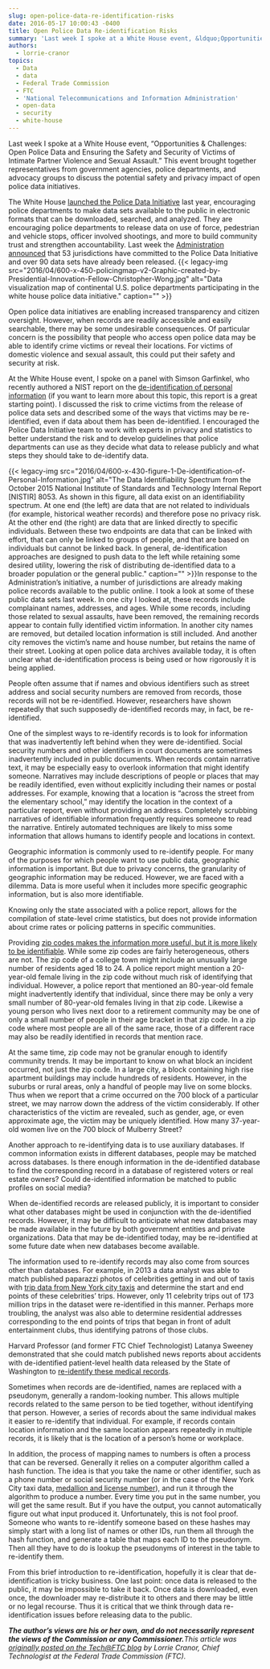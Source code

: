 ```yaml
---
slug: open-police-data-re-identification-risks
date: 2016-05-17 10:00:43 -0400
title: Open Police Data Re-identification Risks
summary: 'Last week I spoke at a White House event, &ldquo;Opportunities & Challenges: Open Police Data and Ensuring the Safety and Security of Victims of Intimate Partner Violence and Sexual Assault.&rdquo; This event brought together representatives from government agencies, police departments, and advocacy groups to discuss the potential safety and privacy impact of open police data'
authors:
  - lorrie-cranor
topics:
  - Data
  - data
  - Federal Trade Commission
  - FTC
  - 'National Telecommunications and Information Administration'
  - open-data
  - security
  - white-house
---
```


Last week I spoke at a White House event, “Opportunities & Challenges: Open Police Data and Ensuring the Safety and Security of Victims of Intimate Partner Violence and Sexual Assault.” This event brought together representatives from government agencies, police departments, and advocacy groups to discuss the potential safety and privacy impact of open police data initiatives.

The White House [launched the Police Data Initiative](https://www.whitehouse.gov/blog/2015/05/18/launching-police-data-initiative) last year, encouraging police departments to make data sets available to the public in electronic formats that can be downloaded, searched, and analyzed. They are encouraging police departments to release data on use of force, pedestrian and vehicle stops, officer involved shootings, and more to build community trust and strengthen accountability. Last week the [Administration announced](https://www.whitehouse.gov/the-press-office/2016/04/22/fact-sheet-white-house-police-data-initiative-highlights-new-commitments) that 53 jurisdictions have committed to the Police Data Initiative and over 90 data sets have already been released. {{< legacy-img src="2016/04/600-x-450-policingmap-v2-Graphic-created-by-Presidential-Innovation-Fellow-Christopher-Wong.jpg" alt="Data visualization map of continental U.S. police departments participating in the white house police data initiative." caption="" >}} 

Open police data initiatives are enabling increased transparency and citizen oversight. However, when records are readily accessible and easily searchable, there may be some undesirable consequences. Of particular concern is the possibility that people who access open police data may be able to identify crime victims or reveal their locations. For victims of domestic violence and sexual assault, this could put their safety and security at risk.

At the White House event, I spoke on a panel with Simson Garfinkel, who recently authored a NIST report on the [de-identification of personal information](http://nvlpubs.nist.gov/nistpubs/ir/2015/NIST.IR.8053.pdf) (if you want to learn more about this topic, this report is a great starting point). I discussed the risk to crime victims from the release of police data sets and described some of the ways that victims may be re-identified, even if data about them has been de-identified. I encouraged the Police Data Initiative team to work with experts in privacy and statistics to better understand the risk and to develop guidelines that police departments can use as they decide what data to release publicly and what steps they should take to de-identify data.

{{< legacy-img src="2016/04/600-x-430-figure-1-De-identification-of-Personal-Information.jpg" alt="The Data Identifiability Spectrum from the October 2015 National Institute of Standards and Technology Internal Report [NISTIR] 8053. As shown in this figure, all data exist on an identifiability spectrum. At one end (the left) are data that are not related to individuals (for example, historical weather records) and therefore pose no privacy risk. At the other end (the right) are data that are linked directly to specific individuals. Between these two endpoints are data that can be linked with effort, that can only be linked to groups of people, and that are based on individuals but cannot be linked back. In general, de-identification approaches are designed to push data to the left while retaining some desired utility, lowering the risk of distributing de-identified data to a broader population or the general public." caption="" >}}In response to the Administration’s initiative, a number of jurisdictions are already making police records available to the public online. I took a look at some of these public data sets last week. In one city I looked at, these records include complainant names, addresses, and ages. While some records, including those related to sexual assaults, have been removed, the remaining records appear to contain fully identified victim information. In another city names are removed, but detailed location information is still included. And another city removes the victim’s name and house number, but retains the name of their street. Looking at open police data archives available today, it is often unclear what de-identification process is being used or how rigorously it is being applied.

People often assume that if names and obvious identifiers such as street address and social security numbers are removed from records, those records will not be re-identified. However, researchers have shown repeatedly that such supposedly de-identified records may, in fact, be re-identified.

One of the simplest ways to re-identify records is to look for information that was inadvertently left behind when they were de-identified. Social security numbers and other identifiers in court documents are sometimes inadvertently included in public documents. When records contain narrative text, it may be especially easy to overlook information that might identify someone. Narratives may include descriptions of people or places that may be readily identified, even without explicitly including their names or postal addresses. For example, knowing that a location is “across the street from the elementary school,” may identify the location in the context of a particular report, even without providing an address. Completely scrubbing narratives of identifiable information frequently requires someone to read the narrative. Entirely automated techniques are likely to miss some information that allows humans to identify people and locations in context.

Geographic information is commonly used to re-identify people. For many of the purposes for which people want to use public data, geographic information is important. But due to privacy concerns, the granularity of geographic information may be reduced. However, we are faced with a dilemma. Data is more useful when it includes more specific geographic information, but is also more identifiable.

Knowing only the state associated with a police report, allows for the compilation of state-level crime statistics, but does not provide information about crime rates or policing patterns in specific communities.

Providing [zip codes makes the information more useful, but it is more likely to be identifiable](http://dataprivacylab.org/projects/identifiability/). While some zip codes are fairly heterogeneous, others are not. The zip code of a college town might include an unusually large number of residents aged 18 to 24. A police report might mention a 20-year-old female living in the zip code without much risk of identifying that individual. However, a police report that mentioned an 80-year-old female might inadvertently identify that individual, since there may be only a very small number of 80-year-old females living in that zip code. Likewise a young person who lives next door to a retirement community may be one of only a small number of people in their age bracket in that zip code. In a zip code where most people are all of the same race, those of a different race may also be readily identified in records that mention race.

At the same time, zip code may not be granular enough to identify community trends. It may be important to know on what block an incident occurred, not just the zip code. In a large city, a block containing high rise apartment buildings may include hundreds of residents. However, in the suburbs or rural areas, only a handful of people may live on some blocks. Thus when we report that a crime occurred on the 700 block of a particular street, we may narrow down the address of the victim considerably. If other characteristics of the victim are revealed, such as gender, age, or even approximate age, the victim may be uniquely identified. How many 37-year-old women live on the 700 block of Mulberry Street?

Another approach to re-identifying data is to use auxiliary databases. If common information exists in different databases, people may be matched across databases.  Is there enough information in the de-identified database to find the corresponding record in a database of registered voters or real estate owners? Could de-identified information be matched to public profiles on social media?

When de-identified records are released publicly, it is important to consider what other databases might be used in conjunction with the de-identified records. However, it may be difficult to anticipate what new databases may be made available in the future by both government entities and private organizations. Data that may be de-identified today, may be re-identified at some future date when new databases become available.

The information used to re-identify records may also come from sources other than databases. For example, in 2013 a data analyst was able to match published paparazzi photos of celebrities getting in and out of taxis with [trip data from New York city taxis](https://research.neustar.biz/2014/09/15/riding-with-the-stars-passenger-privacy-in-the-nyc-taxicab-dataset/) and determine the start and end points of these celebrities’ trips. However, only 11 celebrity trips out of 173 million trips in the dataset were re-identified in this manner. Perhaps more troubling, the analyst was also able to determine residential addresses corresponding to the end points of trips that began in front of adult entertainment clubs, thus identifying patrons of those clubs.

Harvard Professor (and former FTC Chief Technologist) Latanya Sweeney demonstrated that she could match published news reports about accidents with de-identified patient-level health data released by the State of Washington to [re-identify these medical records](http://dataprivacylab.org/projects/wa/index.html).

Sometimes when records are de-identified, names are replaced with a pseudonym, generally a random-looking number. This allows multiple records related to the same person to be tied together, without identifying that person. However, a series of records about the same individual makes it easier to re-identify that individual. For example, if records contain location information and the same location appears repeatedly in multiple records, it is likely that is the location of a person’s home or workplace.

In addition, the process of mapping names to numbers is often a process that can be reversed. Generally it relies on a computer algorithm called a hash function. The idea is that you take the name or other identifier, such as a phone number or social security number (or in the case of the New York City taxi data, [medallion and license number](https://tech.vijayp.ca/of-taxis-and-rainbows-f6bc289679a1#.jfw9g8axz)), and run it through the algorithm to produce a number. Every time you put in the same number, you will get the same result. But if you have the output, you cannot automatically figure out what input produced it. Unfortunately, this is not fool proof. Someone who wants to re-identify someone based on these hashes may simply start with a long list of names or other IDs, run them all through the hash function, and generate a table that maps each ID to the pseudonym. Then all they have to do is lookup the pseudonyms of interest in the table to re-identify them.

From this brief introduction to re-identification, hopefully it is clear that de-identification is tricky business. One last point: once data is released to the public, it may be impossible to take it back. Once data is downloaded, even once, the downloader may re-distribute it to others and there may be little or no legal recourse. Thus it is critical that we think through data re-identification issues before releasing data to the public.

**_The author’s views are his or her own, and do not necessarily represent the views of the Commission or any Commissioner._**_This article was [originally posted on the Tech@FTC blog](https://www.ftc.gov/news-events/blogs/techftc) by Lorrie Cranor, Chief Technologist at the Federal Trade Commission (FTC)._